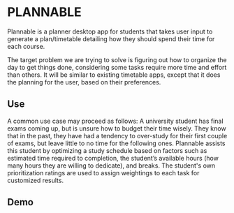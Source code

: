 # PLANNABLE

Plannable is a planner desktop app for students that takes user input to generate a plan/timetable detailing how they should spend their time for each course.

The target problem we are trying to solve is figuring out how to organize the day to get things done, considering some tasks require more time and effort than others. It will be similar to existing timetable apps, except that it does the planning for the user, based on their preferences.

## Use
A common use case may proceed as follows: A university student has final exams coming up, but is unsure how to budget their time wisely. They know that in the past, they have had a tendency to over-study for their first couple of exams, but leave little to no time for the following ones. Plannable assists this student by optimizing a study schedule based on factors such as estimated time required to completion, the student’s available hours (how many hours they are willing to dedicate), and breaks. The student's own prioritization ratings are used to assign weightings to each task for customized results.

## Demo
